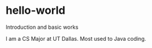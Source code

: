 # hello-world
Introduction and basic works

I am a CS Major at UT Dallas. Most used to Java coding.
